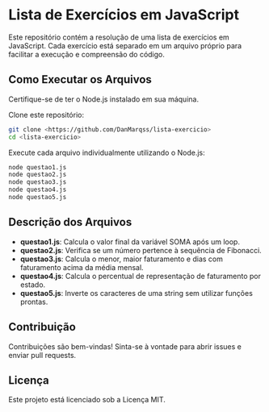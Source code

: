 # Lista de Exercícios em JavaScript

Este repositório contém a resolução de uma lista de exercícios em JavaScript. Cada exercício está separado em um arquivo próprio para facilitar a execução e compreensão do código.

## Como Executar os Arquivos

Certifique-se de ter o Node.js instalado em sua máquina.

Clone este repositório:

```bash
git clone <https://github.com/DanMarqss/lista-exercicio>
cd <lista-exercicio>
```

Execute cada arquivo individualmente utilizando o Node.js:

```bash
node questao1.js
node questao2.js
node questao3.js
node questao4.js
node questao5.js
```

## Descrição dos Arquivos

- **questao1.js**: Calcula o valor final da variável SOMA após um loop.
- **questao2.js**: Verifica se um número pertence à sequência de Fibonacci.
- **questao3.js**: Calcula o menor, maior faturamento e dias com faturamento acima da média mensal.
- **questao4.js**: Calcula o percentual de representação de faturamento por estado.
- **questao5.js**: Inverte os caracteres de uma string sem utilizar funções prontas.

## Contribuição

Contribuições são bem-vindas! Sinta-se à vontade para abrir issues e enviar pull requests.

## Licença

Este projeto está licenciado sob a Licença MIT.